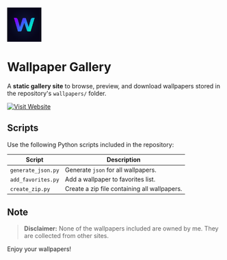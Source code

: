 <p>
  <img src="assets/icon.png" alt="Site Icon" width="80" />
</p>

# Wallpaper Gallery

A **static gallery site** to browse, preview, and download wallpapers stored in the repository's `wallpapers/` folder.

<p>
  <a href="https://website-url.com" target="_blank">
    <img src="https://img.shields.io/badge/Visit%20Website-Click%20Here-blue?style=for-the-badge&logo=google-chrome" alt="Visit Website"/>
  </a>
</p>

## Scripts

Use the following Python scripts included in the repository:

| Script             | Description                                  |
| ------------------ | -------------------------------------------- |
| `generate_json.py` | Generate `json` for all wallpapers.          |
| `add_favorites.py` | Add a wallpaper to favorites list.           |
| `create_zip.py`    | Create a zip file containing all wallpapers. |

## Note

> **Disclaimer:** None of the wallpapers included are owned by me. They are collected from other sites.

Enjoy your wallpapers!
